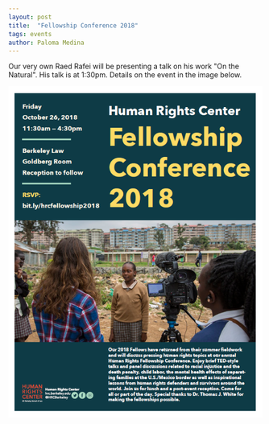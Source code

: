 ```yaml
---
layout: post
title:  "Fellowship Conference 2018"
tags: events
author: Paloma Medina
---
```


Our very own Raed Rafei will be presenting a talk on his work "On the Natural". 
His talk is at 1:30pm. Details on the event in the image below. 

![](/images/fellowship-conference-2018.png)
